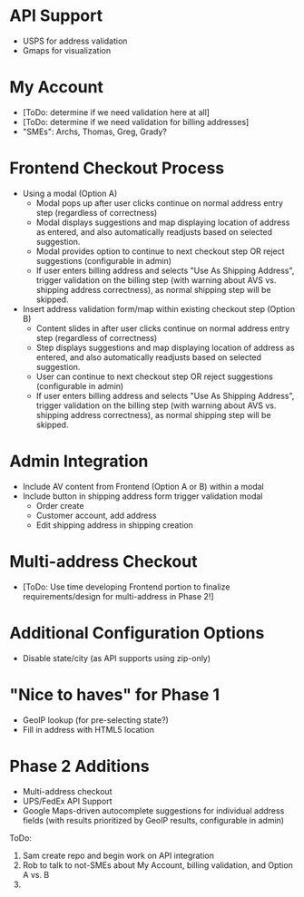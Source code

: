 # API Support
- USPS for address validation
- Gmaps for visualization

# My Account
- [ToDo: determine if we need validation here at all]
- [ToDo: determine if we need validation for billing addresses]
- "SMEs": Archs, Thomas, Greg, Grady?

# Frontend Checkout Process
- Using a modal (Option A)
	- Modal pops up after user clicks continue on normal address entry step (regardless of correctness)
	- Modal displays suggestions and map displaying location of address as entered, and also automatically readjusts based on selected suggestion.
	- Modal provides option to continue to next checkout step OR reject suggestions (configurable in admin)
	- If user enters billing address and selects "Use As Shipping Address", trigger validation on the billing step (with warning about AVS vs. shipping address correctness), as normal shipping step will be skipped.
- Insert address validation form/map within existing checkout step (Option B)
	- Content slides in after user clicks continue on normal address entry step (regardless of correctness)
	- Step displays suggestions and map displaying location of address as entered, and also automatically readjusts based on selected suggestion.
	- User can continue to next checkout step OR reject suggestions (configurable in admin)
	- If user enters billing address and selects "Use As Shipping Address", trigger validation on the billing step (with warning about AVS vs. shipping address correctness), as normal shipping step will be skipped.

# Admin Integration
- Include AV content from Frontend (Option A or B) within a modal
- Include button in shipping address form trigger validation modal
	- Order create
	- Customer account, add address
	- Edit shipping address in shipping creation

# Multi-address Checkout
- [ToDo: Use time developing Frontend portion to finalize requirements/design for multi-address in Phase 2!]

# Additional Configuration Options
- Disable state/city (as API supports using zip-only)

# "Nice to haves" for Phase 1
- GeoIP lookup (for pre-selecting state?)
- Fill in address with HTML5 location

# Phase 2 Additions
- Multi-address checkout
- UPS/FedEx API Support
- Google Maps-driven autocomplete suggestions for individual address fields (with results prioritized by GeoIP results, configurable in admin)


ToDo:
1. Sam create repo and begin work on API integration
2. Rob to talk to not-SMEs about My Account, billing validation, and Option A vs. B
3. 
